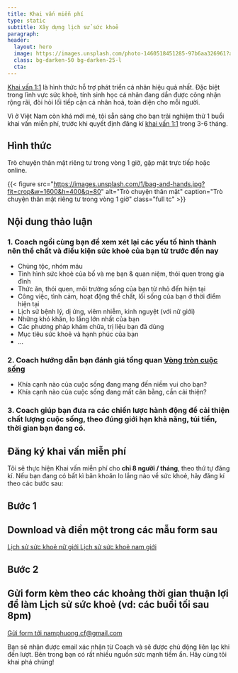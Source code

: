 ```yaml
---
title: Khai vấn miễn phí
type: static
subtitle: Xây dựng lịch sử sức khoẻ
paragraph:
header:
  layout: hero
  image: https://images.unsplash.com/photo-1460518451285-97b6aa326961?auto=format&fit=crop&w=1000
  class: bg-darken-50 bg-darken-25-l
  cta:
---
```


[Khai vấn 1:1](/1-on-1-coaching) là hình thức hỗ trợ phát triển cá nhân hiệu quả nhất. Đặc biệt trong lĩnh vực sức khoẻ, tính sinh học cá nhân đang dần được công nhận rộng rãi, đòi hỏi lối tiếp cận cá nhân hoá, toàn diện cho mỗi người.

Vì ở Việt Nam còn khá mới mẻ, tôi sẵn sàng cho bạn trải nghiệm thử 1 buổi khai vấn miễn phí, trước khi quyết định đăng kí [khai vấn 1:1](/1-on-1-coaching) trong 3-6 tháng.

## Hình thức

Trò chuyện thân mật riêng tư trong vòng 1 giờ, gặp mặt trực tiếp hoặc online.

{{< figure src="https://images.unsplash.com/1/bag-and-hands.jpg?fit=crop&w=1600&h=400&q=80" alt="Trò chuyện thân mật" caption="Trò chuyện thân mật riêng tư trong vòng 1 giờ" class="full tc" >}}

## Nội dung thảo luận

<h3 class="i fw3">1. Coach ngồi cùng bạn để xem xét lại các yếu tố hình thành nên thể chất và điều kiện sức khoẻ của bạn từ trước đến nay</h3>

  * Chủng tộc, nhóm máu
  * Tình hình sức khoẻ của bố và mẹ bạn & quan niệm, thói quen trong gia đình
  * Thức ăn, thói quen, môi trường sống của bạn từ nhỏ đến hiện tại
  * Công việc, tình cảm, hoạt động thể chất, lối sống của bạn ở thời điểm hiện tại
  * Lịch sử bệnh lý, dị ứng, viêm nhiễm, kinh nguyệt (với nữ giới)
  * Những khó khăn, lo lắng lớn nhất của bạn
  * Các phương pháp khám chữa, trị liệu bạn đã dùng
  * Mục tiêu sức khoẻ và hạnh phúc của bạn
  * …

<h3 class="i fw3">
  2. Coach hướng dẫn bạn đánh giá tổng quan
  <a href="/posts/vong-tron-cuoc-song-cong-cu-danh-gia-suc-khoe-cua-health-coach" target="_blank">Vòng tròn cuộc sống</a>
</h3>

  * Khía cạnh nào của cuộc sống đang mang đến niềm vui cho bạn?
  * Khía cạnh nào của cuộc sống đang mất cân bằng, cần cải thiện?

<h3 class="i fw3">3. Coach giúp bạn đưa ra các chiến lược hành động để cải thiện chất lượng cuộc sống, theo đúng giới hạn khả năng, túi tiền, thời gian bạn đang có.</h3>

## Đăng ký khai vấn miễn phí
Tôi sẽ thực hiện Khai vấn miễn phí cho __chỉ 8 người / tháng__, theo thứ tự đăng kí. Nếu bạn đang có bất kì băn khoăn lo lắng nào về sức khoẻ, hãy đăng kí theo các bước sau:

<article class="mw7 center ph3 ph5-ns tc pv3 pv5-ns bg-light-gray mid-gray">
  <h1 class="fw6 f3 f2-ns lh-title mt0 mb3">
    Bước 1
  </h1>
  <h2 class="fw3 f4 lh-copy mt0 mb3">
    Download và điền một trong các mẫu form sau
  </h2>
  <div>
    <a class="f5 br-pill dark-blue no-underline ba grow pv2 ph3 mr3 mb2 dib hover-dark-blue"
      href="https://drive.google.com/file/d/0B0akJ4Ogg464TWJVSnV4ZWZPSU0/view?usp=sharing">
      Lịch sử sức khoẻ nữ giới
    </a>
    <a class="f5 br-pill dark-blue no-underline ba grow pv2 ph3 dib hover-dark-blue"
      href="https://drive.google.com/file/d/0B0akJ4Ogg464VGJvdFdJRlhWdms/view?usp=sharing">
      Lịch sử sức khoẻ nam giới
    </a>
  </div>
</article>

<article class="mw7 center ph3 ph5-ns tc pv3 pv5-ns bg-light-gray mid-gray mt4">
  <h1 class="fw6 f3 f2-ns lh-title mt0 mb3">
    Bước 2
  </h1>
  <h2 class="fw3 f4 lh-copy mt0 mb3">
    Gửi form kèm theo các khoảng thời gian thuận lợi để làm Lịch sử sức khoẻ
    (vd: các buổi tối sau 8pm)
  </h2>
  <p class="fw1 f5 mt0 mb3">

  </p>
  <div>
  <a class="f5 bg-dark-blue no-underline washed-blue ba b--dark-blue grow pv2 ph3 dib mr3 mb2 hover-white"
    href="mailto:namphuong.cf@gmail.com">
    Gửi form tới namphuong.cf@gmail.com
  </a>
  </div>
</article>

Bạn sẽ nhận được email xác nhận từ Coach và sẽ được chủ động liên lạc khi đến lượt.
Bên trong bạn có rất nhiều nguồn sức mạnh tiềm ẩn. Hãy cùng tôi khai phá chúng!
